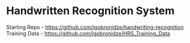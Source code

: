 # Handwritten Recognition System
Starting Repo - https://github.com/igobronidze/handwriting-recognition
Training Data - https://github.com/igobronidze/HRS_Training_Data